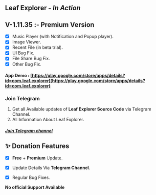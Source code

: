 ## Leaf Explorer - *In Action*
## V-1.11.35 :- Premium Version

- [x] Music Player (with Notification and Popup player).
- [x] Image Viewer.
- [x] Recent File (in beta trial).
- [x] UI Bug Fix.
- [x] File Share Bug Fix.
- [x] Other Bug Fix.

#### App Demo : [https://play.google.com/store/apps/details?id=com.leaf.explorer](https://play.google.com/store/apps/details?id=com.leaf.explorer)<br>

### Join Telegram
1. Get all Available updates of **Leaf Explorer Source Code** via Telegram Channel.
2. All Information About Leaf Explorer.
##### [Join Telegram channel](https://t.me/LeafExplorer)</br>


## ✨ Donation Features
- [x] **Free** + **Premium** Update.
- [x] Update Details Via **Telegram Channel**.
- [x] Regular Bug Fixes.



**No official Support Available**
